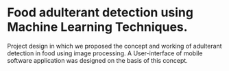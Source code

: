 # Food adulterant detection using Machine Learning Techniques.
Project design in which we proposed the concept and working of adulterant detection in food using image processing.
A User-interface of mobile software application was designed on the basis of this concept.
